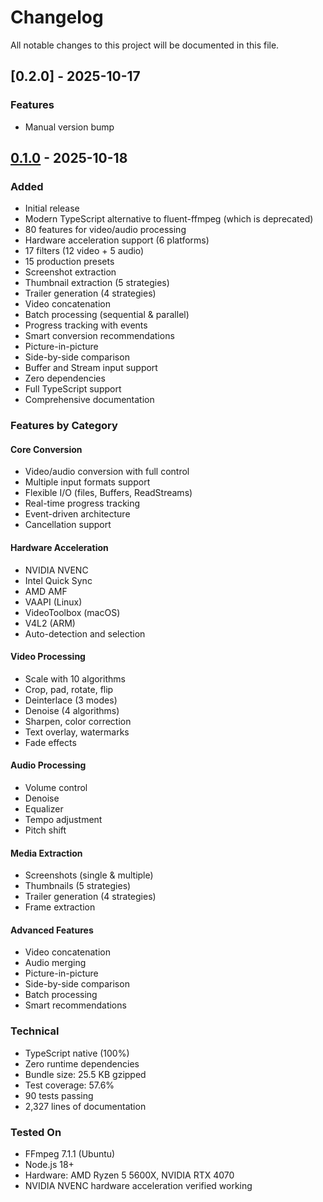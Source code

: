 # Changelog

All notable changes to this project will be documented in this file.

## [0.2.0] - 2025-10-17

### Features

- Manual version bump

## [0.1.0] - 2025-10-18

### Added

- Initial release
- Modern TypeScript alternative to fluent-ffmpeg (which is deprecated)
- 80 features for video/audio processing
- Hardware acceleration support (6 platforms)
- 17 filters (12 video + 5 audio)
- 15 production presets
- Screenshot extraction
- Thumbnail extraction (5 strategies)
- Trailer generation (4 strategies)
- Video concatenation
- Batch processing (sequential & parallel)
- Progress tracking with events
- Smart conversion recommendations
- Picture-in-picture
- Side-by-side comparison
- Buffer and Stream input support
- Zero dependencies
- Full TypeScript support
- Comprehensive documentation

### Features by Category

#### Core Conversion

- Video/audio conversion with full control
- Multiple input formats support
- Flexible I/O (files, Buffers, ReadStreams)
- Real-time progress tracking
- Event-driven architecture
- Cancellation support

#### Hardware Acceleration

- NVIDIA NVENC
- Intel Quick Sync
- AMD AMF
- VAAPI (Linux)
- VideoToolbox (macOS)
- V4L2 (ARM)
- Auto-detection and selection

#### Video Processing

- Scale with 10 algorithms
- Crop, pad, rotate, flip
- Deinterlace (3 modes)
- Denoise (4 algorithms)
- Sharpen, color correction
- Text overlay, watermarks
- Fade effects

#### Audio Processing

- Volume control
- Denoise
- Equalizer
- Tempo adjustment
- Pitch shift

#### Media Extraction

- Screenshots (single & multiple)
- Thumbnails (5 strategies)
- Trailer generation (4 strategies)
- Frame extraction

#### Advanced Features

- Video concatenation
- Audio merging
- Picture-in-picture
- Side-by-side comparison
- Batch processing
- Smart recommendations

### Technical

- TypeScript native (100%)
- Zero runtime dependencies
- Bundle size: 25.5 KB gzipped
- Test coverage: 57.6%
- 90 tests passing
- 2,327 lines of documentation

### Tested On

- FFmpeg 7.1.1 (Ubuntu)
- Node.js 18+
- Hardware: AMD Ryzen 5 5600X, NVIDIA RTX 4070
- NVIDIA NVENC hardware acceleration verified working

[0.1.0]: https://github.com/parth181195/ffmpeg-forge/releases/tag/v0.1.0
